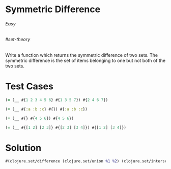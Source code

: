 # Symmetric Difference

###### Easy
###### #set-theory

Write a function which returns the symmetric difference of two sets. The symmetric difference is the set of items belonging to one but not both of the two sets.

# Test Cases
```clojure
(= (__ #{1 2 3 4 5 6} #{1 3 5 7}) #{2 4 6 7})
```
```clojure
(= (__ #{:a :b :c} #{}) #{:a :b :c})
```
```clojure
(= (__ #{} #{4 5 6}) #{4 5 6})
```
```clojure
(= (__ #{[1 2] [2 3]} #{[2 3] [3 4]}) #{[1 2] [3 4]})
```

# Solution
```clojure
#(clojure.set/difference (clojure.set/union %1 %2) (clojure.set/intersection %1 %2))
```
